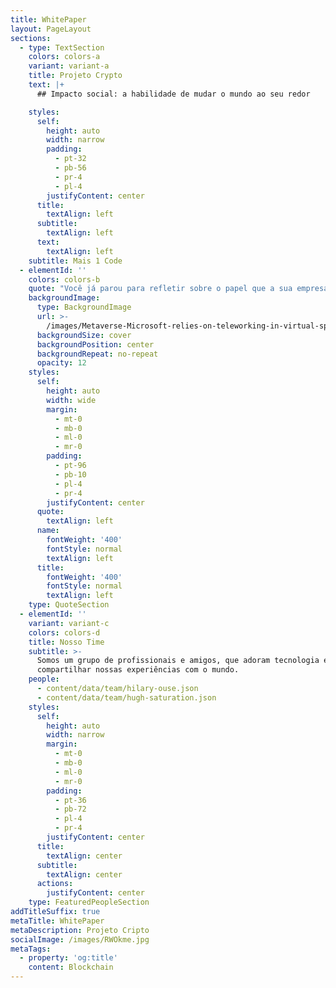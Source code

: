 ```yaml
---
title: WhitePaper
layout: PageLayout
sections:
  - type: TextSection
    colors: colors-a
    variant: variant-a
    title: Projeto Crypto
    text: |+
      ## Impacto social: a habilidade de mudar o mundo ao seu redor

    styles:
      self:
        height: auto
        width: narrow
        padding:
          - pt-32
          - pb-56
          - pr-4
          - pl-4
        justifyContent: center
      title:
        textAlign: left
      subtitle:
        textAlign: left
      text:
        textAlign: left
    subtitle: Mais 1 Code
  - elementId: ''
    colors: colors-b
    quote: "Você já parou para refletir sobre o papel que a sua empresa desempenha na sociedade?\_\n\n"
    backgroundImage:
      type: BackgroundImage
      url: >-
        /images/Metaverse-Microsoft-relies-on-teleworking-in-virtual-spaces-1140x570.jpg
      backgroundSize: cover
      backgroundPosition: center
      backgroundRepeat: no-repeat
      opacity: 12
    styles:
      self:
        height: auto
        width: wide
        margin:
          - mt-0
          - mb-0
          - ml-0
          - mr-0
        padding:
          - pt-96
          - pb-10
          - pl-4
          - pr-4
        justifyContent: center
      quote:
        textAlign: left
      name:
        fontWeight: '400'
        fontStyle: normal
        textAlign: left
      title:
        fontWeight: '400'
        fontStyle: normal
        textAlign: left
    type: QuoteSection
  - elementId: ''
    variant: variant-c
    colors: colors-d
    title: Nosso Time
    subtitle: >-
      Somos um grupo de profissionais e amigos, que adoram tecnologia e
      compartilhar nossas experiências com o mundo.
    people:
      - content/data/team/hilary-ouse.json
      - content/data/team/hugh-saturation.json
    styles:
      self:
        height: auto
        width: narrow
        margin:
          - mt-0
          - mb-0
          - ml-0
          - mr-0
        padding:
          - pt-36
          - pb-72
          - pl-4
          - pr-4
        justifyContent: center
      title:
        textAlign: center
      subtitle:
        textAlign: center
      actions:
        justifyContent: center
    type: FeaturedPeopleSection
addTitleSuffix: true
metaTitle: WhitePaper
metaDescription: Projeto Cripto
socialImage: /images/RWOkme.jpg
metaTags:
  - property: 'og:title'
    content: Blockchain
---
```

